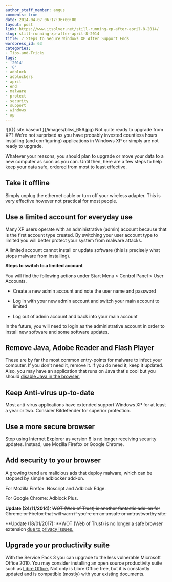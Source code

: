 ```yaml
---
author_staff_member: angus
comments: true
date: 2014-04-07 06:17:36+00:00
layout: post
link: https://www.itsolver.net/still-running-xp-after-april-8-2014/
slug: still-running-xp-after-april-8-2014
title: 7 Steps to Secure Windows XP After Support Ends
wordpress_id: 63
categories:
- Tips-and-Tricks
tags:
- '2014'
- '8'
- adblock
- adblockers
- april
- end
- malware
- protect
- security
- support
- windows
- xp
---
```


![]({{ site.baseurl }}/images/bliss_656.jpg)
Not quite ready to upgrade from XP? We're not surprised as you have probably invested countless hours installing (and configuring) applications in Windows XP or simply are not ready to upgrade.

Whatever your reasons, you should plan to upgrade or move your data to a new computer as soon as you can. Until then, here are a few steps to help keep your data safe, ordered from most to least effective.


## **Take it offline**


Simply unplug the ethernet cable or turn off your wireless adapter. This is very effective however not practical for most people.


## Use a limited account for everyday use


Many XP users operate with an administrative (admin) account because that is the first account type created. By switching your user account type to limited you will better protect your system from malware attacks.

A limited account cannot install or update software (this is precisely what stops malware from installing).

**Steps to switch to a limited account**

You will find the following actions under Start Menu > Control Panel > User Accounts.



 	
  * Create a new admin account and note the user name and password

 	
  * Log in with your new admin account and switch your main account to limited

 	
  * Log out of admin account and back into your main account


In the future, you will need to login as the administrative account in order to install new software and some software updates.


## Remove Java, Adobe Reader and Flash Player


These are by far the most common entry-points for malware to infect your computer. If you don't need it, remove it. If you do need it, keep it updated. Also, you may have an application that runs on Java that's cool but you should [disable Java in the browser.](https://www.java.com/en/download/help/disable_browser.xml)


## Keep Anti-virus up-to-date


Most anti-virus applications have extended support Windows XP for at least a year or two. Consider Bitdefender for superior protection.


## Use a more secure browser


Stop using Internet Explorer as version 8 is no longer receiving security updates. Instead, use Mozilla Firefox or Google Chrome.


## Add security to your browser


A growing trend are malicious ads that deploy malware, which can be stopped by simple adblocker add-on.

For Mozilla Firefox: Noscript and Adblock Edge.

For Google Chrome: Adblock Plus.

**Update (24/11/2014):** <del>WOT (Web of Trust) is another fantastic add-on for Chrome or Firefox that will warn if you're on an unsafe or untrustworthy site.</del>

**Update (18/01/2017): **WOT (Web of Trust) is no longer a safe browser extension [due to privacy issues.](https://en.wikipedia.org/wiki/WOT_Services#Privacy_issues)


## Upgrade your productivity suite


With the Service Pack 3 you can upgrade to the less vulnerable Microsoft Office 2010. You may consider installing an open source productivity suite such as [Libre Office.](https://www.libreoffice.org) Not only is Libre Office free, but it is constantly updated and is compatible (mostly) with your existing documents.
